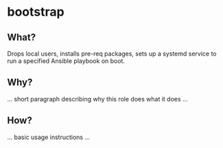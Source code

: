 # bootstrap

## What?

Drops local users, installs pre-req packages, sets up a systemd service to run a specified Ansible playbook on boot.

## Why?

... short paragraph describing why this role does what it does ...

## How?

... basic usage instructions ...
